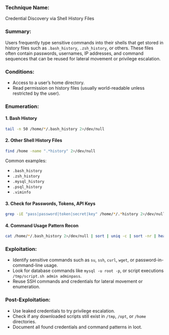 ### Technique Name:

Credential Discovery via Shell History Files
### Summary:

Users frequently type sensitive commands into their shells that get stored in history files such as `.bash_history`, `.zsh_history`, or others. These files often contain passwords, usernames, IP addresses, and command sequences that can be reused for lateral movement or privilege escalation.
### Conditions:

- Access to a user’s home directory.    
- Read permission on history files (usually world-readable unless restricted by the user).
### Enumeration:
#### 1. Bash History

```bash
tail -n 50 /home/*/.bash_history 2>/dev/null
```
#### 2. Other Shell History Files

```bash
find /home -name ".*history" 2>/dev/null
```

Common examples:

- `.bash_history`
- `.zsh_history`    
- `.mysql_history`
- `.psql_history`
- `.viminfo`
#### 3. Check for Passwords, Tokens, API Keys

```bash
grep -iE "pass|password|token|secret|key" /home/*/.*history 2>/dev/null
```
#### 4. Command Usage Pattern Recon

```bash
cat /home/*/.bash_history 2>/dev/null | sort | uniq -c | sort -nr | head -n 20
```
### Exploitation:

- Identify sensitive commands such as `su`, `ssh`, `curl`, `wget`, or password-in-command-line usage.    
- Look for database commands like `mysql -u root -p`, or script executions `/tmp/script.sh admin adminpass`.
- Reuse SSH commands and credentials for lateral movement or enumeration.
### Post-Exploitation:

- Use leaked credentials to try privilege escalation.    
- Check if any downloaded scripts still exist in `/tmp`, `/opt`, or `/home` directories.
- Document all found credentials and command patterns in loot.
